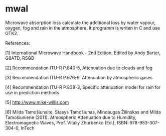 # mwal
Microwave absorption loss calculate the additional loss by water vapour, oxygen, fog and rain in the atmosphere.
It programm is writen in C and use GTK2.

References:

[1] International Microwave Handbook - 2nd Edition, Edited by Andy Barter, G8ATD, RSGB

[2] Recommendation ITU-R P.840-5, Attenuation due to clouds and fog

[3] Recommendation ITU-R P.676-9, Attenuation by atmospheric gases

[4] Recommendation ITU-R P.838-3, Specific attenuation model for rain for use in prediction methods

[5] http://www.mike-willis.com

[6] Milda Tamošiunaite, Stasys Tamošiunas, Mindaugas Žilinskas and Milda Tamošiuniene (2011). Atmospheric Attenuation due to Humidity, Electromagnetic Waves, Prof. Vitaliy Zhurbenko (Ed.), ISBN: 978-953-307-304-0, InTech
